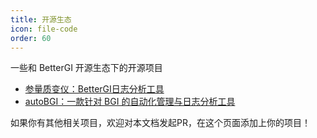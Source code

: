 ```yaml
---
title: 开源生态
icon: file-code
order: 60
---
```



一些和 BetterGI 开源生态下的开源项目

- [参量质变仪：BetterGI日志分析工具](https://github.com/Because66666/CanLiang)
- [autoBGI：一款针对 BGI 的自动化管理与日志分析工具](https://gitee.com/wangjian0327/auto-bgi)

如果你有其他相关项目，欢迎对本文档发起PR，在这个页面添加上你的项目！